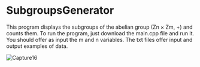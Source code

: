 # SubgroupsGenerator
This program displays the subgroups of the abelian group (Zn × Zm, +) and counts them.
To run the program, just download the main.cpp file and run it. You should offer as input the m and n variables.
The txt files offer input and output examples of data.

![Capture16](https://github.com/DragosTrandafir/SubgroupsGenerator/assets/62999548/cf60dfb8-9377-45c4-a0eb-682f0aa873a3)
